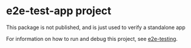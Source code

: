 # e2e-test-app project

This package is not published, and is just used to verify a standalone app

For information on how to run and debug this project, see [e2e-testing](https://github.com/microsoft/react-native-windows/blob/master/docs/e2e-testing.md).